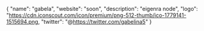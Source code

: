{
  "name": "gabela",
  "website": "soon",
  "description": "eigenra node",
  "logo": "https://cdn.iconscout.com/icon/premium/png-512-thumb/ico-1779141-1515694.png,
  "twitter": "@https://twitter.com/gabelina5"
}
